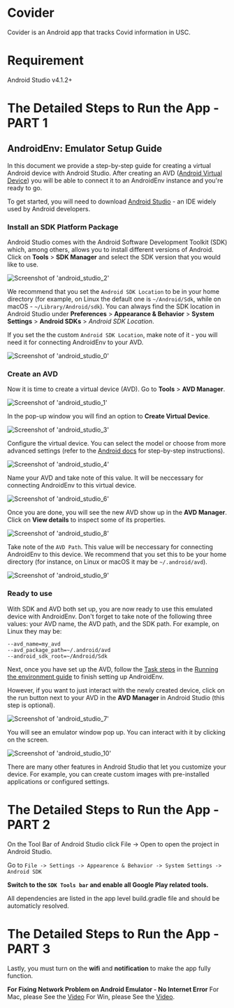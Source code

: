 # Covider
Covider is an Android app that tracks Covid information in USC.

# Requirement
Android Studio v4.1.2+


# The Detailed Steps to Run the App - PART 1 
## AndroidEnv:  Emulator Setup Guide

In this document we provide a step-by-step guide for creating a virtual Android
device with Android Studio. After creating an AVD
([Android Virtual Device](https://developer.android.com/studio/run/managing-avds))
you will be able to connect it to an AndroidEnv instance and you're ready to go.

To get started, you will need to download
[Android Studio](https://developer.android.com/studio) - an IDE widely used by
Android developers.

### Install an SDK Platform Package

Android Studio comes with the Android Software Development Toolkit (SDK) which,
among others, allows you to install different versions of Android. Click on
**Tools** > **SDK Manager** and select the SDK version that you would like to
use.

![Screenshot of 'android_studio_2'](images/android_studio/android_studio_2.png)

We recommend that you set the `Android SDK Location` to be in your home
directory (for example, on Linux the default one is `~/Android/Sdk`, while on
macOS - `~/Library/Android/sdk`). You can always find the SDK location in
Android Studio under **Preferences** > **Appearance & Behavior** > **System
Settings** > **Android SDKs** > _Android SDK Location_.

If you set the the custom `Android SDK Location`, make note of it - you will
need it for connecting AndroidEnv to your AVD.

![Screenshot of 'android_studio_0'](images/android_studio/android_studio_0.png)

### Create an AVD

Now it is time to create a virtual device (AVD). Go to **Tools** > **AVD
Manager**.

![Screenshot of 'android_studio_1'](images/android_studio/android_studio_1.png)

In the pop-up window you will find an option to **Create Virtual Device**.

![Screenshot of 'android_studio_3'](images/android_studio/android_studio_3.png)

Configure the virtual device. You can select the model or choose from more
advanced settings (refer to the
[Android docs](https://developer.android.com/studio/run/managing-avds) for
step-by-step instructions).

![Screenshot of 'android_studio_4'](images/android_studio/android_studio_4.png)

Name your AVD and take note of this value. It will be neccessary for connecting
AndroidEnv to this virtual device.

![Screenshot of 'android_studio_6'](images/android_studio/android_studio_6.png)

Once you are done, you will see the new AVD show up in the **AVD Manager**.
Click on **View details** to inspect some of its properties.

![Screenshot of 'android_studio_8'](images/android_studio/android_studio_8.png)

Take note of the `AVD Path`. This value will be neccessary for connecting
AndroidEnv to this device. We recommend that you set this to be your home
directory (for instance, on Linux or macOS it may be `~/.android/avd`).

![Screenshot of 'android_studio_9'](images/android_studio/android_studio_9.png)

### Ready to use

With SDK and AVD both set up, you are now ready to use this emulated device with
AndroidEnv. Don't forget to take note of the following three values: your AVD
name, the AVD path, and the SDK path. For example, on Linux they may be:

```
--avd_name=my_avd
--avd_package_path=~/.android/avd
--android_sdk_root=~/Android/Sdk
```

Next, once you have set up the AVD, follow the
[Task steps](instructions.md#the-task) in the
[Running the environment guide](instructions.md) to finish setting up
AndroidEnv.

However, if you want to just interact with the newly created device, click on
the run button next to your AVD in the **AVD Manager** in Android Studio (this
step is optional).

![Screenshot of 'android_studio_7'](images/android_studio/android_studio_7.png)

You will see an emulator window pop up. You can interact with it by clicking on
the screen.

![Screenshot of 'android_studio_10'](images/android_studio/android_studio_10.png)

There are many other features in Android Studio that let you customize your
device. For example, you can create custom images with pre-installed
applications or configured settings.

# The Detailed Steps to Run the App - PART 2
On the Tool Bar of Android Studio click File -> Open to open the project in Android Studio.

Go to `File -> Settings -> Appearence & Behavior -> System Settings -> Android SDK`

**Switch to the `SDK Tools bar` and enable all Google Play related tools.**

All dependencies are listed in the app level build.gradle file and should be automaticly resolved.

# The Detailed Steps to Run the App - PART 3
Lastly, you must turn on the **wifi** and **notification** to make the app fully function.

**For Fixing Network Problem on Android Emulator - No Internet Error**
For Mac, please See the [Video](https://www.youtube.com/watch?v=TNIz3P2r4rU) 
For Win, please See the [Video](https://www.youtube.com/results?search_query=fixing+network+problem+on+android+emulator+on+windows).

